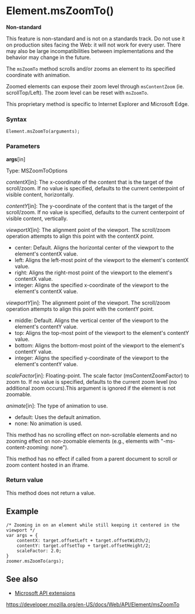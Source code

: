 Element.msZoomTo()
==================

**Non-standard**

This feature is non-standard and is not on a standards track. Do not use it on production sites facing the Web: it will not work for every user. There may also be large incompatibilities between implementations and the behavior may change in the future.

The `msZoomTo` method scrolls and/or zooms an element to its specified coordinate with animation.

Zoomed elements can expose their zoom level through `msContentZoom` (ie. scrollTop/Left). The zoom level can be reset with `msZoomTo`.

This proprietary method is specific to Internet Explorer and Microsoft Edge.

### Syntax

    Element.msZoomTo(arguments);

### Parameters

**args**\[in\]

Type: MSZoomToOptions

*contentX*\[in\]: The x-coordinate of the content that is the target of the scroll/zoom. If no value is specified, defaults to the current centerpoint of visible content, horizontally.

*contentY*\[in\]: The y-coordinate of the content that is the target of the scroll/zoom. If no value is specified, defaults to the current centerpoint of visible content, vertically.

*viewportX*\[in\]: The alignment point of the viewport. The scroll/zoom operation attempts to align this point with the contentX point.

-   center: Default. Aligns the horizontal center of the viewport to the element's contentX value.
-   left: Aligns the left-most point of the viewport to the element's contentX value.
-   right: Aligns the right-most point of the viewport to the element's contentX value.
-   integer: Aligns the specified x-coordinate of the viewport to the element's contentX value.

*viewportY*\[in\]: The alignment point of the viewport. The scroll/zoom operation attempts to align this point with the contentY point.

-   middle: Default. Aligns the vertical center of the viewport to the element's contentY value.
-   top: Aligns the top-most point of the viewport to the element's contentY value.
-   bottom: Aligns the bottom-most point of the viewport to the element's contentY value.
-   integer: Aligns the specified y-coordinate of the viewport to the element's contentY value.

*scaleFactor*\[in\]: Floating-point. The scale factor (msContentZoomFactor) to zoom to. If no value is specified, defaults to the current zoom level (no additional zoom occurs).This argument is ignored if the element is not zoomable.

*animate*\[in\]: The type of animation to use.

-   default: Uses the default animation.
-   none: No animation is used.

This method has no scrolling effect on non-scrollable elements and no zooming effect on non-zoomable elements (e.g., elements with "-ms-content-zooming: none").

This method has no effect if called from a parent document to scroll or zoom content hosted in an iframe.

### Return value

This method does not return a value.

Example
-------

    /* Zooming in on an element while still keeping it centered in the viewport */
    var args = {
        contentX: target.offsetLeft + target.offsetWidth/2;
        contentY: target.offsetTop + target.offsetHeight/2;
        scaleFactor: 2.0;
    }
    zoomer.msZoomTo(args);

See also
--------

-   [Microsoft API extensions](../microsoft_extensions)

<a href="https://developer.mozilla.org/en-US/docs/Web/API/Element/msZoomTo" class="_attribution-link">https://developer.mozilla.org/en-US/docs/Web/API/Element/msZoomTo</a>
